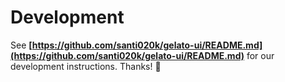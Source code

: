 # Development

See **[https://github.com/santi020k/gelato-ui/README.md](https://github.com/santi020k/gelato-ui/README.md)** for our development instructions.
Thanks! 💖
